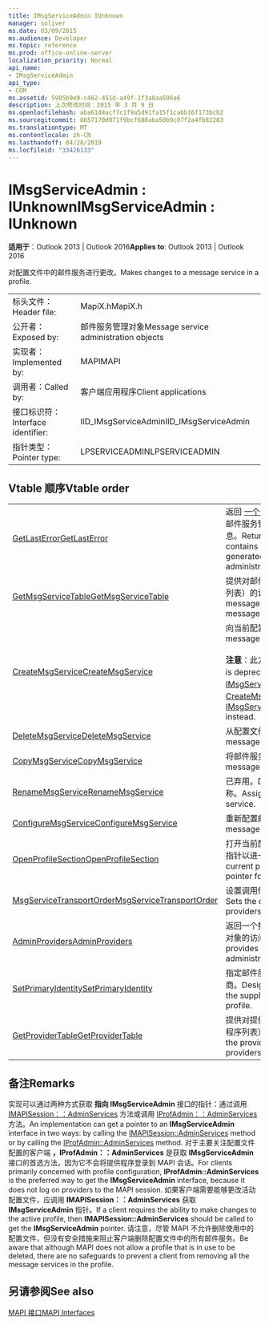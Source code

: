 ```yaml
---
title: IMsgServiceAdmin IUnknown
manager: soliver
ms.date: 03/09/2015
ms.audience: Developer
ms.topic: reference
ms.prod: office-online-server
localization_priority: Normal
api_name:
- IMsgServiceAdmin
api_type:
- COM
ms.assetid: 5905b9e9-c462-451d-a49f-1f3a8aa506a6
description: 上次修改时间：2015 年 3 月 9 日
ms.openlocfilehash: aba61d4acf7c1f9a5d91fa15f1ca6b16f173bcb2
ms.sourcegitcommit: 8657170d071f9bcf680aba50b9c07f2a4fb82283
ms.translationtype: MT
ms.contentlocale: zh-CN
ms.lasthandoff: 04/28/2019
ms.locfileid: "33426133"
---
```

# <a name="imsgserviceadmin--iunknown"></a><span data-ttu-id="1a41e-103">IMsgServiceAdmin : IUnknown</span><span class="sxs-lookup"><span data-stu-id="1a41e-103">IMsgServiceAdmin : IUnknown</span></span>

  
  
<span data-ttu-id="1a41e-104">**适用于**：Outlook 2013 | Outlook 2016</span><span class="sxs-lookup"><span data-stu-id="1a41e-104">**Applies to**: Outlook 2013 | Outlook 2016</span></span> 
  
<span data-ttu-id="1a41e-105">对配置文件中的邮件服务进行更改。</span><span class="sxs-lookup"><span data-stu-id="1a41e-105">Makes changes to a message service in a profile.</span></span>
  
|||
|:-----|:-----|
|<span data-ttu-id="1a41e-106">标头文件：</span><span class="sxs-lookup"><span data-stu-id="1a41e-106">Header file:</span></span>  <br/> |<span data-ttu-id="1a41e-107">MapiX.h</span><span class="sxs-lookup"><span data-stu-id="1a41e-107">MapiX.h</span></span>  <br/> |
|<span data-ttu-id="1a41e-108">公开者：</span><span class="sxs-lookup"><span data-stu-id="1a41e-108">Exposed by:</span></span>  <br/> |<span data-ttu-id="1a41e-109">邮件服务管理对象</span><span class="sxs-lookup"><span data-stu-id="1a41e-109">Message service administration objects</span></span>  <br/> |
|<span data-ttu-id="1a41e-110">实现者：</span><span class="sxs-lookup"><span data-stu-id="1a41e-110">Implemented by:</span></span>  <br/> |<span data-ttu-id="1a41e-111">MAPI</span><span class="sxs-lookup"><span data-stu-id="1a41e-111">MAPI</span></span>  <br/> |
|<span data-ttu-id="1a41e-112">调用者：</span><span class="sxs-lookup"><span data-stu-id="1a41e-112">Called by:</span></span>  <br/> |<span data-ttu-id="1a41e-113">客户端应用程序</span><span class="sxs-lookup"><span data-stu-id="1a41e-113">Client applications</span></span>  <br/> |
|<span data-ttu-id="1a41e-114">接口标识符：</span><span class="sxs-lookup"><span data-stu-id="1a41e-114">Interface identifier:</span></span>  <br/> |<span data-ttu-id="1a41e-115">IID_IMsgServiceAdmin</span><span class="sxs-lookup"><span data-stu-id="1a41e-115">IID_IMsgServiceAdmin</span></span>  <br/> |
|<span data-ttu-id="1a41e-116">指针类型：</span><span class="sxs-lookup"><span data-stu-id="1a41e-116">Pointer type:</span></span>  <br/> |<span data-ttu-id="1a41e-117">LPSERVICEADMIN</span><span class="sxs-lookup"><span data-stu-id="1a41e-117">LPSERVICEADMIN</span></span>  <br/> |
   
## <a name="vtable-order"></a><span data-ttu-id="1a41e-118">Vtable 顺序</span><span class="sxs-lookup"><span data-stu-id="1a41e-118">Vtable order</span></span>

|||
|:-----|:-----|
|[<span data-ttu-id="1a41e-119">GetLastError</span><span class="sxs-lookup"><span data-stu-id="1a41e-119">GetLastError</span></span>](imsgserviceadmin-getlasterror.md) <br/> |<span data-ttu-id="1a41e-120">返回 [一个 MAPIERROR](mapierror.md) 结构，其中包含有关邮件服务管理对象生成的最后一个错误的信息。</span><span class="sxs-lookup"><span data-stu-id="1a41e-120">Returns a [MAPIERROR](mapierror.md) structure that contains information about the last error generated by a message service administration object.</span></span>  <br/> |
|[<span data-ttu-id="1a41e-121">GetMsgServiceTable</span><span class="sxs-lookup"><span data-stu-id="1a41e-121">GetMsgServiceTable</span></span>](imsgserviceadmin-getmsgservicetable.md) <br/> |<span data-ttu-id="1a41e-122">提供对邮件服务表（配置文件中邮件服务的列表）的访问权限。</span><span class="sxs-lookup"><span data-stu-id="1a41e-122">Provides access to the message service table, a list of the message services in the profile.</span></span>  <br/> |
|[<span data-ttu-id="1a41e-123">CreateMsgService</span><span class="sxs-lookup"><span data-stu-id="1a41e-123">CreateMsgService</span></span>](imsgserviceadmin-createmsgservice.md) <br/> |<span data-ttu-id="1a41e-124">向当前配置文件添加邮件服务。</span><span class="sxs-lookup"><span data-stu-id="1a41e-124">Adds a message service to the current profile.</span></span>  <br/> <br/><span data-ttu-id="1a41e-125">**注意**：此方法已弃用。</span><span class="sxs-lookup"><span data-stu-id="1a41e-125">**NOTE**: This method is deprecated.</span></span> <span data-ttu-id="1a41e-126">请[改为使用 IMsgServiceAdmin2：：CreateMsgServiceEx。](imsgserviceadmin2-createmsgserviceex.md)</span><span class="sxs-lookup"><span data-stu-id="1a41e-126">Use [IMsgServiceAdmin2::CreateMsgServiceEx](imsgserviceadmin2-createmsgserviceex.md) instead.</span></span>           |
|[<span data-ttu-id="1a41e-127">DeleteMsgService</span><span class="sxs-lookup"><span data-stu-id="1a41e-127">DeleteMsgService</span></span>](imsgserviceadmin-deletemsgservice.md) <br/> |<span data-ttu-id="1a41e-128">从配置文件中删除邮件服务。</span><span class="sxs-lookup"><span data-stu-id="1a41e-128">Deletes a message service from a profile.</span></span>  <br/> |
|[<span data-ttu-id="1a41e-129">CopyMsgService</span><span class="sxs-lookup"><span data-stu-id="1a41e-129">CopyMsgService</span></span>](imsgserviceadmin-copymsgservice.md) <br/> |<span data-ttu-id="1a41e-130">将邮件服务复制到配置文件中。</span><span class="sxs-lookup"><span data-stu-id="1a41e-130">Copies a message service into a profile.</span></span>  <br/> |
|[<span data-ttu-id="1a41e-131">RenameMsgService</span><span class="sxs-lookup"><span data-stu-id="1a41e-131">RenameMsgService</span></span>](imsgserviceadmin-renamemsgservice.md) <br/> |<span data-ttu-id="1a41e-132">已弃用。</span><span class="sxs-lookup"><span data-stu-id="1a41e-132">Deprecated.</span></span> <span data-ttu-id="1a41e-133">为邮件服务分配新名称。</span><span class="sxs-lookup"><span data-stu-id="1a41e-133">Assigns a new name to a message service.</span></span>  <br/> |
|[<span data-ttu-id="1a41e-134">ConfigureMsgService</span><span class="sxs-lookup"><span data-stu-id="1a41e-134">ConfigureMsgService</span></span>](imsgserviceadmin-configuremsgservice.md) <br/> |<span data-ttu-id="1a41e-135">重新配置邮件服务。</span><span class="sxs-lookup"><span data-stu-id="1a41e-135">Reconfigures a message service.</span></span>  <br/> |
|[<span data-ttu-id="1a41e-136">OpenProfileSection</span><span class="sxs-lookup"><span data-stu-id="1a41e-136">OpenProfileSection</span></span>](imsgserviceadmin-openprofilesection.md) <br/> |<span data-ttu-id="1a41e-137">打开当前配置文件的一部分并返回 [IProfSect](iprofsectimapiprop.md) 指针以进一步访问。</span><span class="sxs-lookup"><span data-stu-id="1a41e-137">Opens a section of the current profile and returns an [IProfSect](iprofsectimapiprop.md) pointer for further access.</span></span>  <br/> |
|[<span data-ttu-id="1a41e-138">MsgServiceTransportOrder</span><span class="sxs-lookup"><span data-stu-id="1a41e-138">MsgServiceTransportOrder</span></span>](imsgserviceadmin-msgservicetransportorder.md) <br/> |<span data-ttu-id="1a41e-139">设置调用传输提供程序以传递邮件的顺序。</span><span class="sxs-lookup"><span data-stu-id="1a41e-139">Sets the order in which transport providers are called to deliver a message.</span></span>  <br/> |
|[<span data-ttu-id="1a41e-140">AdminProviders</span><span class="sxs-lookup"><span data-stu-id="1a41e-140">AdminProviders</span></span>](imsgserviceadmin-adminproviders.md) <br/> |<span data-ttu-id="1a41e-141">返回一个指针，该指针提供对提供程序管理对象的访问。</span><span class="sxs-lookup"><span data-stu-id="1a41e-141">Returns a pointer that provides access to a provider administration object.</span></span>  <br/> |
|[<span data-ttu-id="1a41e-142">SetPrimaryIdentity</span><span class="sxs-lookup"><span data-stu-id="1a41e-142">SetPrimaryIdentity</span></span>](imsgserviceadmin-setprimaryidentity.md) <br/> |<span data-ttu-id="1a41e-143">指定邮件服务作为配置文件的主标识的供应商。</span><span class="sxs-lookup"><span data-stu-id="1a41e-143">Designates a message service to be the supplier of the primary identity for the profile.</span></span>  <br/> |
|[<span data-ttu-id="1a41e-144">GetProviderTable</span><span class="sxs-lookup"><span data-stu-id="1a41e-144">GetProviderTable</span></span>](imsgserviceadmin-getprovidertable.md) <br/> |<span data-ttu-id="1a41e-145">提供对提供程序表（配置文件中的服务提供程序列表）的访问权限。</span><span class="sxs-lookup"><span data-stu-id="1a41e-145">Provides access to the provider table, a listing of the service providers in the profile.</span></span>  <br/> |
   
## <a name="remarks"></a><span data-ttu-id="1a41e-146">备注</span><span class="sxs-lookup"><span data-stu-id="1a41e-146">Remarks</span></span>

<span data-ttu-id="1a41e-147">实现可以通过两种方式获取 **指向 IMsgServiceAdmin** 接口的指针：通过调用 [IMAPISession：：AdminServices](imapisession-adminservices.md) 方法或调用 [IProfAdmin：：AdminServices](iprofadmin-adminservices.md) 方法。</span><span class="sxs-lookup"><span data-stu-id="1a41e-147">An implementation can get a pointer to an **IMsgServiceAdmin** interface in two ways: by calling the [IMAPISession::AdminServices](imapisession-adminservices.md) method or by calling the [IProfAdmin::AdminServices](iprofadmin-adminservices.md) method.</span></span> <span data-ttu-id="1a41e-148">对于主要关注配置文件配置的客户端 **，IProfAdmin：：AdminServices** 是获取 **IMsgServiceAdmin** 接口的首选方法，因为它不会将提供程序登录到 MAPI 会话。</span><span class="sxs-lookup"><span data-stu-id="1a41e-148">For clients primarily concerned with profile configuration, **IProfAdmin::AdminServices** is the preferred way to get the **IMsgServiceAdmin** interface, because it does not log on providers to the MAPI session.</span></span> <span data-ttu-id="1a41e-149">如果客户端需要能够更改活动配置文件，应调用 **IMAPISession：：AdminServices** 获取 **IMsgServiceAdmin** 指针。</span><span class="sxs-lookup"><span data-stu-id="1a41e-149">If a client requires the ability to make changes to the active profile, then **IMAPISession::AdminServices** should be called to get the **IMsgServiceAdmin** pointer.</span></span> <span data-ttu-id="1a41e-150">请注意，尽管 MAPI 不允许删除使用中的配置文件，但没有安全措施来阻止客户端删除配置文件中的所有邮件服务。</span><span class="sxs-lookup"><span data-stu-id="1a41e-150">Be aware that although MAPI does not allow a profile that is in use to be deleted, there are no safeguards to prevent a client from removing all the message services in the profile.</span></span> 
  
## <a name="see-also"></a><span data-ttu-id="1a41e-151">另请参阅</span><span class="sxs-lookup"><span data-stu-id="1a41e-151">See also</span></span>



[<span data-ttu-id="1a41e-152">MAPI 接口</span><span class="sxs-lookup"><span data-stu-id="1a41e-152">MAPI Interfaces</span></span>](mapi-interfaces.md)

